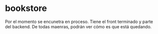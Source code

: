 # bookstore
Por el momento se encunetra en proceso. Tiene el front terminado y parte del backend. De todas maenras, podrán ver cómo es que está quedando.

